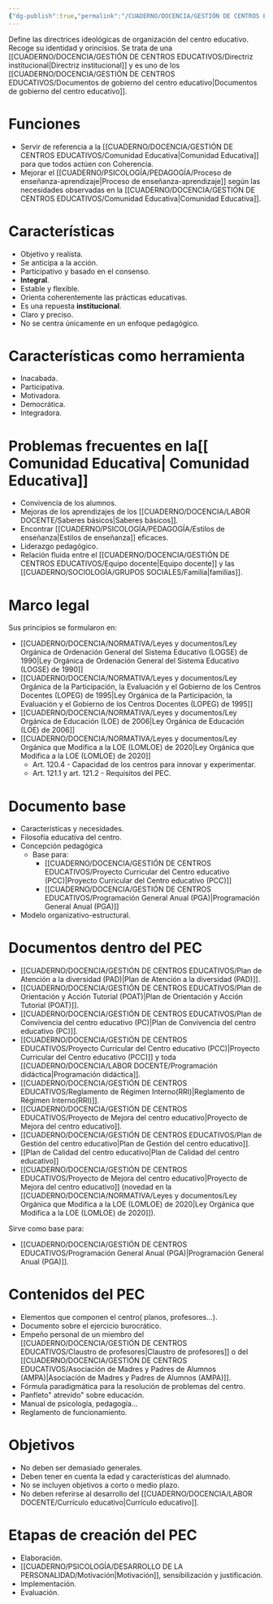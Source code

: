 ```yaml
---
{"dg-publish":true,"permalink":"/CUADERNO/DOCENCIA/GESTIÓN DE CENTROS EDUCATIVOS/Proyecto Educativo del Centro (PEC)_SM-F946B_Jul-24-1712-2024_1/"}
---
```


Define las directrices ideológicas de organización del centro educativo. Recoge su identidad y orincisios. Se trata de una [[CUADERNO/DOCENCIA/GESTIÓN DE CENTROS EDUCATIVOS/Directriz institucional\|Directriz institucional]] y es uno de los [[CUADERNO/DOCENCIA/GESTIÓN DE CENTROS EDUCATIVOS/Documentos de gobierno del centro educativo\|Documentos de gobierno del centro educativo]].
# Funciones 
- Servir de referencia a la [[CUADERNO/DOCENCIA/GESTIÓN DE CENTROS EDUCATIVOS/Comunidad Educativa\|Comunidad Educativa]] para que todos actúen con Coherencia. 
- Mejorar el [[CUADERNO/PSICOLOGÍA/PEDAGOGÍA/Proceso de enseñanza-aprendizaje\|Proceso de enseñanza-aprendizaje]] según las necesidades observadas en la [[CUADERNO/DOCENCIA/GESTIÓN DE CENTROS EDUCATIVOS/Comunidad Educativa\|Comunidad Educativa]].

# Características 
- Objetivo y realista.
- Se anticipa a la acción. 
- Participativo y basado en el consenso. 
- **Integral**.
- Estable y flexible.
- Orienta coherentemente las prácticas educativas. 
- Es una repuesta **institucional**. 
- Claro y preciso. 
- No se centra únicamente en un enfoque pedagógico.

# Características como herramienta
- Inacabada. 
- Participativa.
- Motivadora.
- Democrática.
- Integradora.

# Problemas frecuentes en la[[ Comunidad Educativa\| Comunidad Educativa]] 
- Convivencia de los alumnos. 
- Mejoras de los aprendizajes de los [[CUADERNO/DOCENCIA/LABOR DOCENTE/Saberes básicos\|Saberes básicos]]. 
- Encontrar [[CUADERNO/PSICOLOGÍA/PEDAGOGÍA/Estilos de enseñanza\|Estilos de enseñanza]] eficaces. 
- Liderazgo pedagógico. 
- Relación fluida entre el [[CUADERNO/DOCENCIA/GESTIÓN DE CENTROS EDUCATIVOS/Equipo docente\|Equipo docente]] y las [[CUADERNO/SOCIOLOGÍA/GRUPOS SOCIALES/Familia\|familias]].

# Marco legal 
Sus principios se formularon en:
- [[CUADERNO/DOCENCIA/NORMATIVA/Leyes y documentos/Ley Orgánica de Ordenación General del Sistema Educativo (LOGSE) de 1990\|Ley Orgánica de Ordenación General del Sistema Educativo (LOGSE) de 1990]]
- [[CUADERNO/DOCENCIA/NORMATIVA/Leyes y documentos/Ley Orgánica de la Participación, la Evaluación y el Gobierno de los Centros Docentes (LOPEG) de 1995\|Ley Orgánica de la Participación, la Evaluación y el Gobierno de los Centros Docentes (LOPEG) de 1995]]
- [[CUADERNO/DOCENCIA/NORMATIVA/Leyes y documentos/Ley Orgánica de Educación (LOE) de 2006\|Ley Orgánica de Educación (LOE) de 2006]]
- [[CUADERNO/DOCENCIA/NORMATIVA/Leyes y documentos/Ley Orgánica que Modifica a la LOE (LOMLOE) de 2020\|Ley Orgánica que Modifica a la LOE (LOMLOE) de 2020]] 
	- Art. 120.4 - Capacidad de los centros para innovar y experimentar.
	- Art. 121.1 y art. 121.2 - Requisitos del PEC.

# Documento base
- Características y necesidades.
- Filosofía educativa del centro.
- Concepción pedagógica 
	- Base para:
		- [[CUADERNO/DOCENCIA/GESTIÓN DE CENTROS EDUCATIVOS/Proyecto Curricular del Centro educativo (PCC)\|Proyecto Curricular del Centro educativo (PCC)]]
		- [[CUADERNO/DOCENCIA/GESTIÓN DE CENTROS EDUCATIVOS/Programación General Anual (PGA)\|Programación General Anual (PGA)]]
- Modelo organizativo-estructural.

# Documentos dentro del PEC
- [[CUADERNO/DOCENCIA/GESTIÓN DE CENTROS EDUCATIVOS/Plan de Atención a la diversidad (PAD)\|Plan de Atención a la diversidad (PAD)]].
- [[CUADERNO/DOCENCIA/GESTIÓN DE CENTROS EDUCATIVOS/Plan de Orientación y Acción Tutorial (POAT)\|Plan de Orientación y Acción Tutorial (POAT)]].
- [[CUADERNO/DOCENCIA/GESTIÓN DE CENTROS EDUCATIVOS/Plan de Convivencia del centro educativo (PC)\|Plan de Convivencia del centro educativo (PC)]].
- [[CUADERNO/DOCENCIA/GESTIÓN DE CENTROS EDUCATIVOS/Proyecto Curricular del Centro educativo (PCC)\|Proyecto Curricular del Centro educativo (PCC)]] y toda [[CUADERNO/DOCENCIA/LABOR DOCENTE/Programación didáctica\|Programación didáctica]]. 
- [[CUADERNO/DOCENCIA/GESTIÓN DE CENTROS EDUCATIVOS/Reglamento de Régimen Interno(RRI)\|Reglamento de Régimen Interno(RRI)]].
- [[CUADERNO/DOCENCIA/GESTIÓN DE CENTROS EDUCATIVOS/Proyecto de Mejora del centro educativo\|Proyecto de Mejora del centro educativo]].
- [[CUADERNO/DOCENCIA/GESTIÓN DE CENTROS EDUCATIVOS/Plan de Gestión del centro educativo\|Plan de Gestión del centro educativo]].
- [[Plan de Calidad del centro educativo\|Plan de Calidad del centro educativo]]
- [[CUADERNO/DOCENCIA/GESTIÓN DE CENTROS EDUCATIVOS/Proyecto de Mejora del centro educativo\|Proyecto de Mejora del centro educativo]] (novedad en la [[CUADERNO/DOCENCIA/NORMATIVA/Leyes y documentos/Ley Orgánica que Modifica a la LOE (LOMLOE) de 2020\|Ley Orgánica que Modifica a la LOE (LOMLOE) de 2020]]).

Sirve como base para:
- [[CUADERNO/DOCENCIA/GESTIÓN DE CENTROS EDUCATIVOS/Programación General Anual (PGA)\|Programación General Anual (PGA)]].

# Contenidos del PEC 
- Elementos que componen el centro( planos, profesores...).
- Documento sobre el ejercicio burocrático.
- Empeño personal de un miembro del [[CUADERNO/DOCENCIA/GESTIÓN DE CENTROS EDUCATIVOS/Claustro de profesores\|Claustro de profesores]] o del [[CUADERNO/DOCENCIA/GESTIÓN DE CENTROS EDUCATIVOS/Asociación de Madres y Padres de Alumnos (AMPA)\|Asociación de Madres y Padres de Alumnos (AMPA)]].
- Fórmula paradigmática para la resolución de problemas del centro.
- Panfleto" atrevido" sobre educación.
- Manual de psicología, pedagogía...
- Reglamento de funcionamiento.

# Objetivos 
- No deben ser demasiado generales. 
- Deben tener en cuenta la edad y características del alumnado. 
- No se incluyen objetivos a corto o medio plazo. 
- No deben referirse al desarrollo del [[CUADERNO/DOCENCIA/LABOR DOCENTE/Currículo educativo\|Currículo educativo]].

# Etapas de creación del PEC
- Elaboración.
- [[CUADERNO/PSICOLOGÍA/DESARROLLO DE LA PERSONALIDAD/Motivación\|Motivación]], sensibilización y justificación.
- Implementación.
- Evaluación.

